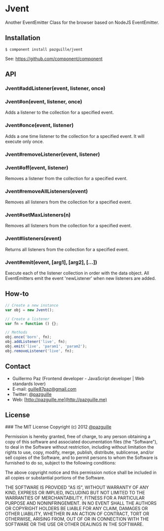 # Jvent

  Another EventEmitter Class for the browser based on NodeJS EventEmitter.

## Installation

    $ component install pazguille/jvent

See: https://github.com/component/component

## API

### Jvent#addListener(event, listener, once)
### Jvent#on(event, listener, once)
Adds a listener to the collection for a specified event.

### Jvent#once(event, listener)
Adds a one time listener to the collection for a specified event. It will execute only once.

### Jvent#removeListener(event, listener)
### Jvent#off(event, listener)
Removes a listener from the collection for a specified event.

### Jvent#removeAllListeners(event)
Removes all listeners from the collection for a specified event.

### Jvent#setMaxListeners(n)
Removes all listeners from the collection for a specified event.

### Jvent#listeners(event)
Returns all listeners from the collection for a specified event.

### Jvent#emit(event, [arg1], [arg2], [...])
Execute each of the listener collection in order with the data object.
All EventEmitters emit the event 'newListener' when new listeners are added.

## How-to

```js
// Create a new instance
var obj = new Jvent();

// Create a listener
var fn = function () {};

// Methods
obj.once('born', fn);
obj.addListener('live', fn);
obj.emit('live', 'param1', 'param2');
obj.removeListener('live', fn);
```

## Contact
- Guillermo Paz (Frontend developer - JavaScript developer | Web standards lover)
- E-mail: [guille87paz@gmail.com](mailto:guille87paz@gmail.com)
- Twitter: [@pazguille](http://twitter.com/pazguille)
- Web: [http://pazguille.me](http://pazguille.me)


## License
### The MIT License
Copyright (c) 2012 [@pazguille](http://twitter.com/pazguille)

Permission is hereby granted, free of charge, to any person obtaining a copy
of this software and associated documentation files (the "Software"), to deal
in the Software without restriction, including without limitation the rights
to use, copy, modify, merge, publish, distribute, sublicense, and/or sell
copies of the Software, and to permit persons to whom the Software is
furnished to do so, subject to the following conditions:

The above copyright notice and this permission notice shall be included in
all copies or substantial portions of the Software.

THE SOFTWARE IS PROVIDED "AS IS", WITHOUT WARRANTY OF ANY KIND, EXPRESS OR
IMPLIED, INCLUDING BUT NOT LIMITED TO THE WARRANTIES OF MERCHANTABILITY,
FITNESS FOR A PARTICULAR PURPOSE AND NONINFRINGEMENT. IN NO EVENT SHALL THE
AUTHORS OR COPYRIGHT HOLDERS BE LIABLE FOR ANY CLAIM, DAMAGES OR OTHER
LIABILITY, WHETHER IN AN ACTION OF CONTRACT, TORT OR OTHERWISE, ARISING FROM,
OUT OF OR IN CONNECTION WITH THE SOFTWARE OR THE USE OR OTHER DEALINGS IN
THE SOFTWARE.